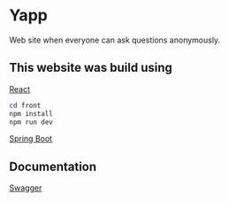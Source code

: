 # Yapp

Web site when everyone can ask questions anonymously.

## This website was build using

[React](https://react.dev/)

```powershell
cd front
npm install
npm run dev
```

[Spring Boot](https://spring.io/projects/spring-boot)

## Documentation

[Swagger](http://localhost:8081/swagger-ui/index.html#/)
